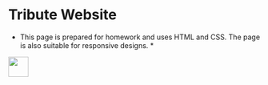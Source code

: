 # Tribute Website

* This page is prepared for homework and uses HTML and CSS. The page is also suitable for responsive designs. *

<img src="practice-ezgif.com-video-to-gif-converter.gif" width="40" height="40" />
